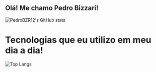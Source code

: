 ## Olá! Me chamo Pedro Bizzari!



![PedroBZR12's GitHub stats](https://github-readme-stats.vercel.app/api?username=PedroBZR12&show_icons=true&theme=dark)
##
# Tecnologias que eu utilizo em meu dia a dia!

![Top Langs](https://github-readme-stats.vercel.app/api/top-langs/?username=PedroBZR12&size_weight=0.5&count_weight=0.5)
